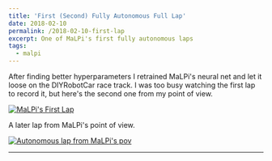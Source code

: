 ```yaml
---
title: 'First (Second) Fully Autonomous Full Lap'
date: 2018-02-10
permalink: /2018-02-10-first-lap
excerpt: One of MaLPi's first fully autonomous laps
tags:
  - malpi
---
```


After finding better hyperparameters I retrained MaLPi's neural net and let it loose on the DIYRobotCar race track. I was too busy watching the first lap to record it, but here's the second one from my point of view.

[![MaLPi's First Lap](http://img.youtube.com/vi/h_J4u2mn3mA/0.jpg)](http://www.youtube.com/watch?v=h_J4u2mn3mA)


A later lap from MaLPi's point of view.

[![Autonomous lap from MaLPi's pov](http://img.youtube.com/vi/YhbjrreFSV4/0.jpg)](http://www.youtube.com/watch?v=YhbjrreFSV4)

---

